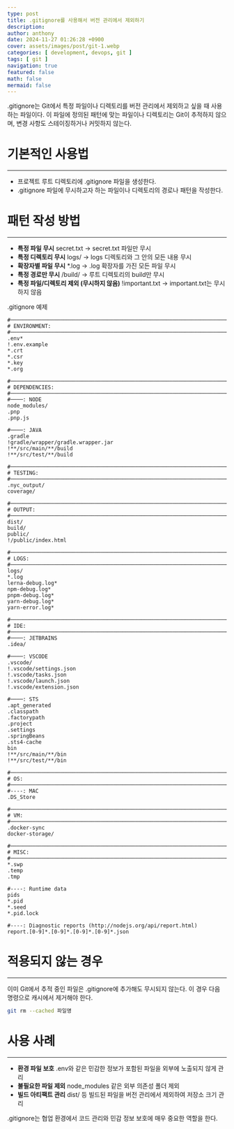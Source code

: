 ```yaml
---
type: post
title: .gitignore를 사용해서 버전 관리에서 제외하기
description:
author: anthony
date: 2024-11-27 01:26:28 +0900
cover: assets/images/post/git-1.webp
categories: [ development, devops, git ]
tags: [ git ]
navigation: true
featured: false
math: false
mermaid: false
---
```


.gitignore는 Git에서 특정 파일이나 디렉토리를 버전 관리에서 제외하고 싶을 때 사용하는 파일이다. 이 파일에 정의된 패턴에 맞는 파일이나 디렉토리는 Git이
추적하지 않으며, 변경 사항도 스테이징하거나 커밋하지 않는다.

# 기본적인 사용법

---

- 프로젝트 루트 디렉토리에 .gitignore 파일을 생성한다.
- .gitignore 파일에 무시하고자 하는 파일이나 디렉토리의 경로나 패턴을 작성한다.

# 패턴 작성 방법

---

- **특정 파일 무시** secret.txt -> secret.txt 파일만 무시
- **특정 디렉토리 무시** logs/ -> logs 디렉토리와 그 안의 모든 내용 무시
- **확장자별 파일 무시** *.log -> .log 확장자를 가진 모든 파일 무시
- **특정 경로만 무시** /build/ -> 루트 디렉토리의 build만 무시
- **특정 파일/디렉토리 제외 (무시하지 않음)** !important.txt -> important.txt는 무시하지 않음

.gitignore 예제
```text
#───────────────────────────────────────────────────────────────────────────────────────────────────────────────────────
# ENVIRONMENT:
#───────────────────────────────────────────────────────────────────────────────────────────────────────────────────────
.env*
!.env.example
*.crt
*.csr
*.key
*.org

#───────────────────────────────────────────────────────────────────────────────────────────────────────────────────────
# DEPENDENCIES:
#───────────────────────────────────────────────────────────────────────────────────────────────────────────────────────
#────: NODE
node_modules/
.pnp
.pnp.js

#────: JAVA
.gradle
!gradle/wrapper/gradle.wrapper.jar
!**/src/main/**/build
!**/src/test/**/build

#───────────────────────────────────────────────────────────────────────────────────────────────────────────────────────
# TESTING:
#───────────────────────────────────────────────────────────────────────────────────────────────────────────────────────
.nyc_output/
coverage/

#───────────────────────────────────────────────────────────────────────────────────────────────────────────────────────
# OUTPUT:
#───────────────────────────────────────────────────────────────────────────────────────────────────────────────────────
dist/
build/
public/
!/public/index.html

#───────────────────────────────────────────────────────────────────────────────────────────────────────────────────────
# LOGS:
#───────────────────────────────────────────────────────────────────────────────────────────────────────────────────────
logs/
*.log
lerna-debug.log*
npm-debug.log*
pnpm-debug.log*
yarn-debug.log*
yarn-error.log*

#───────────────────────────────────────────────────────────────────────────────────────────────────────────────────────
# IDE:
#───────────────────────────────────────────────────────────────────────────────────────────────────────────────────────
#────: JETBRAINS
.idea/

#────: VSCODE
.vscode/
!.vscode/settings.json
!.vscode/tasks.json
!.vscode/launch.json
!.vscode/extension.json

#────: STS
.apt_generated
.classpath
.factorypath
.project
.settings
.springBeans
.sts4-cache
bin
!**/src/main/**/bin
!**/src/test/**/bin

#───────────────────────────────────────────────────────────────────────────────────────────────────────────────────────
# OS:
#───────────────────────────────────────────────────────────────────────────────────────────────────────────────────────
#----: MAC
.DS_Store

#───────────────────────────────────────────────────────────────────────────────────────────────────────────────────────
# VM:
#───────────────────────────────────────────────────────────────────────────────────────────────────────────────────────
.docker-sync
docker-storage/

#───────────────────────────────────────────────────────────────────────────────────────────────────────────────────────
# MISC:
#───────────────────────────────────────────────────────────────────────────────────────────────────────────────────────
*.swp
.temp
.tmp

#----: Runtime data
pids
*.pid
*.seed
*.pid.lock

#----: Diagnostic reports (http://nodejs.org/api/report.html)
report.[0-9]*.[0-9]*.[0-9]*.[0-9]*.json
```

# 적용되지 않는 경우

---

이미 Git에서 추적 중인 파일은 .gitignore에 추가해도 무시되지 않는다. 이 경우 다음 명령으로 캐시에서 제거해야 한다.

```bash
git rm --cached 파일명
```

# 사용 사례

---

- **환경 파일 보호** .env와 같은 민감한 정보가 포함된 파일을 외부에 노출되지 않게 관리
- **불필요한 파일 제외** node_modules 같은 외부 의존성 폴더 제외
- **빌드 아티팩트 관리** dist/ 등 빌드된 파일을 버전 관리에서 제외하여 저장소 크기 관리

.gitignore는 협업 환경에서 코드 관리와 민감 정보 보호에 매우 중요한 역할을 한다.
